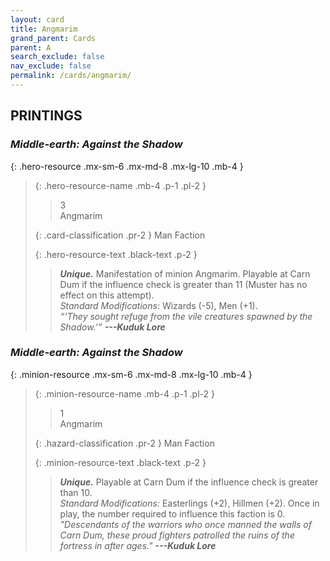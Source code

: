 ```yaml
---
layout: card
title: Angmarim
grand_parent: Cards
parent: A
search_exclude: false
nav_exclude: false
permalink: /cards/angmarim/
---
```


## PRINTINGS


### _Middle-earth: Against the Shadow_

{: .hero-resource .mx-sm-6 .mx-md-8 .mx-lg-10 .mb-4 }
> {: .hero-resource-name .mb-4 .p-1 .pl-2 }
> > <div class="card-mp">3</div>
> > <div class="card-name">Angmarim</div>
>
> {: .card-classification .pr-2 }
> Man Faction
>
> {: .hero-resource-text .black-text .p-2 }
> > _**Unique.**_ Manifestation of minion Angmarim. Playable at Carn Dum if the influence check is greater than 11 (Muster has no effect on this attempt). <br>_Standard Modifications:_ Wizards (-5), Men (+1). <br>_“‘They sought refuge from the vile creatures spawned by the Shadow.’”_ ***---&#65279;Kuduk Lore*** 
> 

### _Middle-earth: Against the Shadow_

{: .minion-resource .mx-sm-6 .mx-md-8 .mx-lg-10 .mb-4 }
> {: .minion-resource-name .mb-4 .p-1 .pl-2 }
> > <div class="hazard-mp">1</div>
> > <div class="card-name">Angmarim</div>
>
> {: .hazard-classification .pr-2 }
> Man Faction
>
> {: .minion-resource-text .black-text .p-2 }
> > _**Unique.**_ Playable at Carn Dum if the influence check is greater than 10. <br>_Standard Modifications:_ Easterlings (+2), Hillmen (+2). Once in play, the number required to influence this faction is 0. <br>_"Descendants of the warriors who once manned the walls of Carn Dum, these proud fighters patrolled the ruins of the fortress in after ages."_ ***---&#65279;Kuduk Lore*** 
> 
